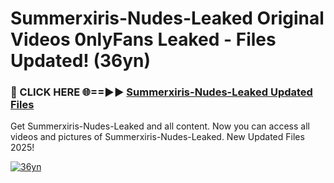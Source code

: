 # Summerxiris-Nudes-Leaked Original Videos 0nlyFans Leaked - Files Updated! (36yn)

<h3>🔴 CLICK HERE 🌐==►► <a href="https://tinyurl.com/4mcuefdz" rel="nofollow">Summerxiris-Nudes-Leaked Updated Files</a></h3>

Get Summerxiris-Nudes-Leaked and all content. Now you can access all videos and pictures of Summerxiris-Nudes-Leaked. New Updated Files 2025!

[![36yn](https://i.imgur.com/StAQSOY.gif)](https://tinyurl.com/4mcuefdz)
